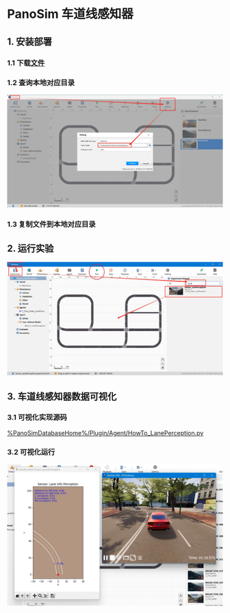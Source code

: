 # PanoSim 车道线感知器

## 1. 安装部署

### 1.1 下载[文件](https://github.com/liyanlee/PanoSim_How_To/tree/main/Sensor/Perception/LaneInfoPerception/PanoSimDatabase)

### 1.2 查询本地对应目录
![image](../../../Bus/ego/docs/images/folder.jpg)

### 1.3 复制文件到本地对应目录

## 2. 运行实验
![image](docs/images/open.jpg)


## 3. 车道线感知器数据可视化

### 3.1 可视化实现源码
[%PanoSimDatabaseHome%/Plugin/Agent/HowTo_LanePerception.py](PanoSimDatabase/Plugin/Agent/HowTo_LanePerception.py)

### 3.2 可视化运行
![image](docs/images/visualization.jpg)
